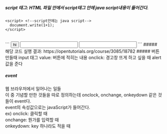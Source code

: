 ##### script 태그: HTML 파일 안에서 script태그 안에 java script내용이 들어간다.
```
<script> <!--script안에는 java script-->
  document.write(1+1);
</script>
```
<br/>
```
<input type="button" value="hi" onclick="alert('hi')">
<input type="text" onchange="alert('changed')">
<input type="text" onkeydown="alert('key down!')">
```
##### 해당 코드 실행 결과: https://opentutorials.org/course/3085/18782
##### 버튼 만들때
input 태그
value: 버튼에 적히는 내용
onclick: 경고창 뜨게 하고 싶을 때 alert값을 준다

##### event
  웹 브라우저에서 일어나는 일들<br/>
  이 중 기념할 만한 것들을 따로 정의하는데 onclock, onchange, onkeydown 같은 것들이 event다.<br/>
  event의 속성값으로는 javaScript가 들어간다.<br/>
  ex)
  onclick: 클릭할 때              <br/>
  onchange: 뭔가를 입력할 때      <br/>
  onkeydown: key 하나라도 적을 때 <br/>
  
  
  
